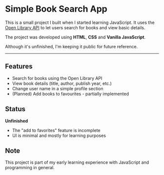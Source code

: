 # Simple Book Search App

This is a small project I built when I started learning JavaScript.
It uses the [Open Library API](https://openlibrary.org/dev/docs/api/search) to let users search for books and view basic details.

The project was developed using **HTML**, **CSS** and **Vanilla JavaScript**.

Although it's unfinished, I'm keeping it public for future reference.

---

## Features

- Search for books using the Open Library API
- View book details (title, author, publish year, etc.)
- Change user name in a simple profile section
- (Planned) Add books to favourites - partially implemented

## Status

**Unfinished**
- The "add to favorites" feature is incomplete
- UI is minimal and mostly for learning purposes

## Note

This project is part of my early learning experience with JavaScript and programming in general.
